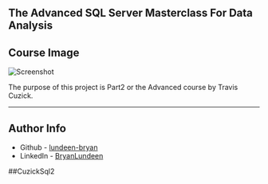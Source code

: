 ## The Advanced SQL Server Masterclass For Data Analysis
<!-- NOTE: Make sure the first time you add the title that you use all lowercase and separate each word with a hyphen. -->
<!--       Then after you get to the end of the document you can come back and edit the title. -->

## Course Image

![Screenshot](http://imageshack.com/a/img923/1551/hAGImM.png)

The purpose of this project is Part2 or the Advanced course by Travis Cuzick.
<!-- Your brief description should be short and simple and will be repeated at the Table of contents section below. (Describe just the main goal or objective not every requirement) -->

---

## Author Info

- Github - [lundeen-bryan](https://github.com/lundeen-bryan)
- LinkedIn - [BryanLundeen](https://www.linkedin.com/in/bryanlundeen/)

##CuzickSql2